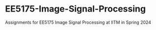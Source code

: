 # EE5175-Image-Signal-Processing
Assignments for EE5175 Image Signal Processing at IITM in Spring 2024
